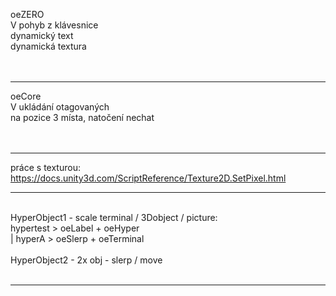 oeZERO<br />
V pohyb z klávesnice<br />
dynamický text<br />
dynamická textura<br />
<br /><br />
<hr />


oeCore<br />
V ukládání otagovaných<br />
na pozice 3 místa, natočení nechat<br />
<br /><br />
<hr />



práce s texturou:<br />
https://docs.unity3d.com/ScriptReference/Texture2D.SetPixel.html<br />
<hr />
<br />
HyperObject1 - scale terminal / 3Dobject / picture:<br />
hypertest > oeLabel + oeHyper<br />
| hyperA > oeSlerp + oeTerminal<br />
<br />
HyperObject2 - 2x obj - slerp / move<br />
<br />
<hr />










